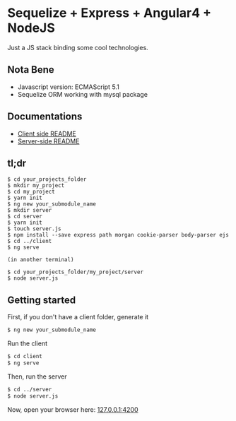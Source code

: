 # Sequelize + Express + Angular4 + NodeJS


Just a JS stack binding some cool technologies.

## Nota Bene

* Javascript version: ECMAScript 5.1
* Sequelize ORM working with mysql package

## Documentations

* [Client side README](https://github.com/gigouni/stack_nodejs_angular2_express/blob/master/client/README.md)
* [Server-side README](https://github.com/gigouni/stack_nodejs_angular2_express/blob/master/server/README.md)

## tl;dr

```shell
$ cd your_projects_folder
$ mkdir my_project
$ cd my_project
$ yarn init
$ ng new your_submodule_name
$ mkdir server
$ cd server
$ yarn init
$ touch server.js
$ npm install --save express path morgan cookie-parser body-parser ejs
$ cd ../client
$ ng serve

(in another terminal)

$ cd your_projects_folder/my_project/server
$ node server.js
```

## Getting started

First, if you don't have a client folder, generate it

```bash
$ ng new your_submodule_name
```

Run the client

```bash
$ cd client
$ ng serve
```

Then, run the server

```bash
$ cd ../server
$ node server.js
```

Now, open your browser here: [127.0.0.1:4200](http://127.0.0.1:4200)
